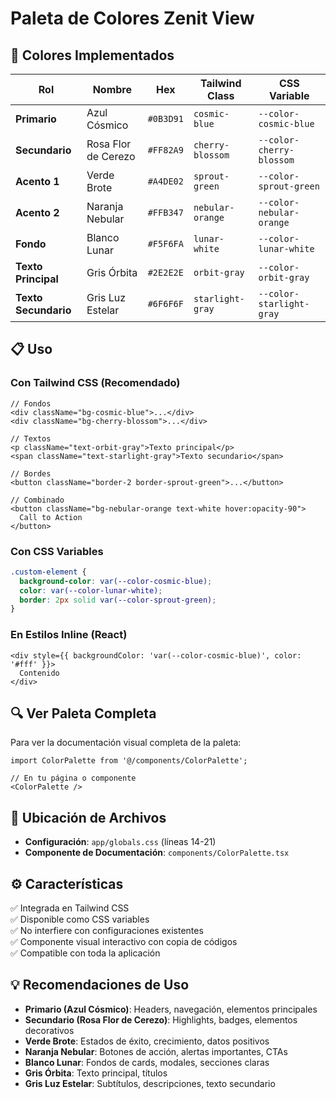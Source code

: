 # Paleta de Colores Zenit View

## 🎨 Colores Implementados

| Rol | Nombre | Hex | Tailwind Class | CSS Variable |
|-----|--------|-----|----------------|--------------|
| **Primario** | Azul Cósmico | `#0B3D91` | `cosmic-blue` | `--color-cosmic-blue` |
| **Secundario** | Rosa Flor de Cerezo | `#FF82A9` | `cherry-blossom` | `--color-cherry-blossom` |
| **Acento 1** | Verde Brote | `#A4DE02` | `sprout-green` | `--color-sprout-green` |
| **Acento 2** | Naranja Nebular | `#FFB347` | `nebular-orange` | `--color-nebular-orange` |
| **Fondo** | Blanco Lunar | `#F5F6FA` | `lunar-white` | `--color-lunar-white` |
| **Texto Principal** | Gris Órbita | `#2E2E2E` | `orbit-gray` | `--color-orbit-gray` |
| **Texto Secundario** | Gris Luz Estelar | `#6F6F6F` | `starlight-gray` | `--color-starlight-gray` |

## 📋 Uso

### Con Tailwind CSS (Recomendado)

```tsx
// Fondos
<div className="bg-cosmic-blue">...</div>
<div className="bg-cherry-blossom">...</div>

// Textos
<p className="text-orbit-gray">Texto principal</p>
<span className="text-starlight-gray">Texto secundario</span>

// Bordes
<button className="border-2 border-sprout-green">...</button>

// Combinado
<button className="bg-nebular-orange text-white hover:opacity-90">
  Call to Action
</button>
```

### Con CSS Variables

```css
.custom-element {
  background-color: var(--color-cosmic-blue);
  color: var(--color-lunar-white);
  border: 2px solid var(--color-sprout-green);
}
```

### En Estilos Inline (React)

```tsx
<div style={{ backgroundColor: 'var(--color-cosmic-blue)', color: '#fff' }}>
  Contenido
</div>
```

## 🔍 Ver Paleta Completa

Para ver la documentación visual completa de la paleta:

```tsx
import ColorPalette from '@/components/ColorPalette';

// En tu página o componente
<ColorPalette />
```

## 📍 Ubicación de Archivos

- **Configuración**: `app/globals.css` (líneas 14-21)
- **Componente de Documentación**: `components/ColorPalette.tsx`

## ⚙️ Características

✅ Integrada en Tailwind CSS  
✅ Disponible como CSS variables  
✅ No interfiere con configuraciones existentes  
✅ Componente visual interactivo con copia de códigos  
✅ Compatible con toda la aplicación  

## 💡 Recomendaciones de Uso

- **Primario (Azul Cósmico)**: Headers, navegación, elementos principales
- **Secundario (Rosa Flor de Cerezo)**: Highlights, badges, elementos decorativos
- **Verde Brote**: Estados de éxito, crecimiento, datos positivos
- **Naranja Nebular**: Botones de acción, alertas importantes, CTAs
- **Blanco Lunar**: Fondos de cards, modales, secciones claras
- **Gris Órbita**: Texto principal, títulos
- **Gris Luz Estelar**: Subtítulos, descripciones, texto secundario
